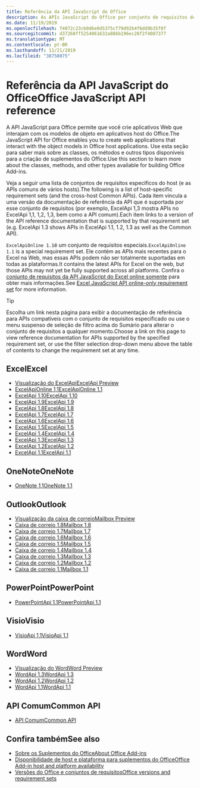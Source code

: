 ```yaml
---
title: Referência da API JavaScript do Office
description: As APIs JavaScript do Office por conjunto de requisitos de host
ms.date: 11/19/2019
ms.openlocfilehash: f4072c23cb0d6e0d5375cf79d92b4f6dd9b35f0f
ms.sourcegitcommit: d37268ff5254061632a886b196ec28f2f4087377
ms.translationtype: MT
ms.contentlocale: pt-BR
ms.lasthandoff: 11/21/2019
ms.locfileid: "38758075"
---
```

# <a name="office-javascript-api-reference"></a><span data-ttu-id="9ce1f-103">Referência da API JavaScript do Office</span><span class="sxs-lookup"><span data-stu-id="9ce1f-103">Office JavaScript API reference</span></span>

<span data-ttu-id="9ce1f-104">A API JavaScript para Office permite que você crie aplicativos Web que interajam com os modelos de objeto em aplicativos host do Office.</span><span class="sxs-lookup"><span data-stu-id="9ce1f-104">The JavaScript API for Office enables you to create web applications that interact with the object models in Office host applications.</span></span> <span data-ttu-id="9ce1f-105">Use esta seção para saber mais sobre as classes, os métodos e outros tipos disponíveis para a criação de suplementos do Office.</span><span class="sxs-lookup"><span data-stu-id="9ce1f-105">Use this section to learn more about the classes, methods, and other types available for building Office Add-ins.</span></span>

<span data-ttu-id="9ce1f-106">Veja a seguir uma lista de conjuntos de requisitos específicos do host (e as APIs comuns de vários hosts).</span><span class="sxs-lookup"><span data-stu-id="9ce1f-106">The following is a list of host-specific requirement sets (and the cross-host Common APIs).</span></span> <span data-ttu-id="9ce1f-107">Cada item vincula a uma versão da documentação de referência da API que é suportada por esse conjunto de requisitos (por exemplo, ExcelApi 1,3 mostra APIs no ExcelApi 1,1, 1,2, 1,3, bem como a API comum).</span><span class="sxs-lookup"><span data-stu-id="9ce1f-107">Each item links to a version of the API reference documentation that is supported by that requirement set (e.g. ExcelApi 1.3 shows APIs in ExcelApi 1.1, 1.2, 1.3 as well as the Common API).</span></span>

<span data-ttu-id="9ce1f-108">`ExcelApiOnline 1.1`é um conjunto de requisitos especiais.</span><span class="sxs-lookup"><span data-stu-id="9ce1f-108">`ExcelApiOnline 1.1` is a special requirement set.</span></span> <span data-ttu-id="9ce1f-109">Ele contém as APIs mais recentes para o Excel na Web, mas essas APIs podem não ser totalmente suportadas em todas as plataformas.</span><span class="sxs-lookup"><span data-stu-id="9ce1f-109">It contains the latest APIs for Excel on the web, but those APIs may not yet be fully supported across all platforms.</span></span> <span data-ttu-id="9ce1f-110">Confira o [conjunto de requisitos da API JavaScript do Excel online somente](/office/dev/add-ins/reference/requirement-sets/excel-api-online-requirement-set) para obter mais informações.</span><span class="sxs-lookup"><span data-stu-id="9ce1f-110">See [Excel JavaScript API online-only requirement set](/office/dev/add-ins/reference/requirement-sets/excel-api-online-requirement-set) for more information.</span></span>

> [!TIP]
> <span data-ttu-id="9ce1f-111">Escolha um link nesta página para exibir a documentação de referência para APIs compatíveis com o conjunto de requisitos especificado ou use o menu suspenso de seleção de filtro acima do Sumário para alterar o conjunto de requisitos a qualquer momento.</span><span class="sxs-lookup"><span data-stu-id="9ce1f-111">Choose a link on this page to view reference documentation for APIs supported by the specified requirement set, or use the filter selection drop-down menu above the table of contents to change the requirement set at any time.</span></span>

## <a name="excel"></a><span data-ttu-id="9ce1f-112">Excel</span><span class="sxs-lookup"><span data-stu-id="9ce1f-112">Excel</span></span>

- [<span data-ttu-id="9ce1f-113">Visualização do ExcelApi</span><span class="sxs-lookup"><span data-stu-id="9ce1f-113">ExcelApi Preview</span></span>](/javascript/api/excel?view=excel-js-preview)
- [<span data-ttu-id="9ce1f-114">ExcelApiOnline 1,1</span><span class="sxs-lookup"><span data-stu-id="9ce1f-114">ExcelApiOnline 1.1</span></span>](/javascript/api/excel?view=excel-js-online)
- [<span data-ttu-id="9ce1f-115">ExcelApi 1.10</span><span class="sxs-lookup"><span data-stu-id="9ce1f-115">ExcelApi 1.10</span></span>](/javascript/api/excel?view=excel-js-1.10)
- [<span data-ttu-id="9ce1f-116">ExcelApi 1.9</span><span class="sxs-lookup"><span data-stu-id="9ce1f-116">ExcelApi 1.9</span></span>](/javascript/api/excel?view=excel-js-1.9)
- [<span data-ttu-id="9ce1f-117">ExcelApi 1.8</span><span class="sxs-lookup"><span data-stu-id="9ce1f-117">ExcelApi 1.8</span></span>](/javascript/api/excel?view=excel-js-1.8)
- [<span data-ttu-id="9ce1f-118">ExcelApi 1.7</span><span class="sxs-lookup"><span data-stu-id="9ce1f-118">ExcelApi 1.7</span></span>](/javascript/api/excel?view=excel-js-1.7)
- [<span data-ttu-id="9ce1f-119">ExcelApi 1.6</span><span class="sxs-lookup"><span data-stu-id="9ce1f-119">ExcelApi 1.6</span></span>](/javascript/api/excel?view=excel-js-1.6)
- [<span data-ttu-id="9ce1f-120">ExcelApi 1.5</span><span class="sxs-lookup"><span data-stu-id="9ce1f-120">ExcelApi 1.5</span></span>](/javascript/api/excel?view=excel-js-1.5)
- [<span data-ttu-id="9ce1f-121">ExcelApi 1.4</span><span class="sxs-lookup"><span data-stu-id="9ce1f-121">ExcelApi 1.4</span></span>](/javascript/api/excel?view=excel-js-1.4)
- [<span data-ttu-id="9ce1f-122">ExcelApi 1.3</span><span class="sxs-lookup"><span data-stu-id="9ce1f-122">ExcelApi 1.3</span></span>](/javascript/api/excel?view=excel-js-1.3)
- [<span data-ttu-id="9ce1f-123">ExcelApi 1.2</span><span class="sxs-lookup"><span data-stu-id="9ce1f-123">ExcelApi 1.2</span></span>](/javascript/api/excel?view=excel-js-1.2)
- [<span data-ttu-id="9ce1f-124">ExcelApi 1.1</span><span class="sxs-lookup"><span data-stu-id="9ce1f-124">ExcelApi 1.1</span></span>](/javascript/api/excel?view=excel-js-1.1)

## <a name="onenote"></a><span data-ttu-id="9ce1f-125">OneNote</span><span class="sxs-lookup"><span data-stu-id="9ce1f-125">OneNote</span></span>

- [<span data-ttu-id="9ce1f-126">OneNote 1,1</span><span class="sxs-lookup"><span data-stu-id="9ce1f-126">OneNote 1.1</span></span>](/javascript/api/onenote?view=onenote-js-1.1)

## <a name="outlook"></a><span data-ttu-id="9ce1f-127">Outlook</span><span class="sxs-lookup"><span data-stu-id="9ce1f-127">Outlook</span></span>

- [<span data-ttu-id="9ce1f-128">Visualização da caixa de correio</span><span class="sxs-lookup"><span data-stu-id="9ce1f-128">Mailbox Preview</span></span>](/javascript/api/outlook?view=outlook-js-preview)
- [<span data-ttu-id="9ce1f-129">Caixa de correio 1.8</span><span class="sxs-lookup"><span data-stu-id="9ce1f-129">Mailbox 1.8</span></span>](/javascript/api/outlook?view=outlook-js-1.8)
- [<span data-ttu-id="9ce1f-130">Caixa de correio 1.7</span><span class="sxs-lookup"><span data-stu-id="9ce1f-130">Mailbox 1.7</span></span>](/javascript/api/outlook?view=outlook-js-1.7)
- [<span data-ttu-id="9ce1f-131">Caixa de correio 1.6</span><span class="sxs-lookup"><span data-stu-id="9ce1f-131">Mailbox 1.6</span></span>](/javascript/api/outlook?view=outlook-js-1.6)
- [<span data-ttu-id="9ce1f-132">Caixa de correio 1.5</span><span class="sxs-lookup"><span data-stu-id="9ce1f-132">Mailbox 1.5</span></span>](/javascript/api/outlook?view=outlook-js-1.5)
- [<span data-ttu-id="9ce1f-133"> Caixa de correio 1.4</span><span class="sxs-lookup"><span data-stu-id="9ce1f-133">Mailbox 1.4</span></span>](/javascript/api/outlook?view=outlook-js-1.4)
- [<span data-ttu-id="9ce1f-134"> Caixa de correio 1.3</span><span class="sxs-lookup"><span data-stu-id="9ce1f-134">Mailbox 1.3</span></span>](/javascript/api/outlook?view=outlook-js-1.3)
- [<span data-ttu-id="9ce1f-135">Caixa de correio 1.2</span><span class="sxs-lookup"><span data-stu-id="9ce1f-135">Mailbox 1.2</span></span>](/javascript/api/outlook?view=outlook-js-1.2)
- [<span data-ttu-id="9ce1f-136"> Caixa de correio 1.1</span><span class="sxs-lookup"><span data-stu-id="9ce1f-136">Mailbox 1.1</span></span>](/javascript/api/outlook?view=outlook-js-1.1)

## <a name="powerpoint"></a><span data-ttu-id="9ce1f-137">PowerPoint</span><span class="sxs-lookup"><span data-stu-id="9ce1f-137">PowerPoint</span></span>

- [<span data-ttu-id="9ce1f-138">PowerPointApi 1.1</span><span class="sxs-lookup"><span data-stu-id="9ce1f-138">PowerPointApi 1.1</span></span>](/javascript/api/powerpoint?view=powerpoint-js-1.1)

## <a name="visio"></a><span data-ttu-id="9ce1f-139">Visio</span><span class="sxs-lookup"><span data-stu-id="9ce1f-139">Visio</span></span>

- [<span data-ttu-id="9ce1f-140">VisioApi 1,1</span><span class="sxs-lookup"><span data-stu-id="9ce1f-140">VisioApi 1.1</span></span>](/javascript/api/visio?view=visio-js-1.1)

## <a name="word"></a><span data-ttu-id="9ce1f-141">Word</span><span class="sxs-lookup"><span data-stu-id="9ce1f-141">Word</span></span>

- [<span data-ttu-id="9ce1f-142">Visualização do Word</span><span class="sxs-lookup"><span data-stu-id="9ce1f-142">Word Preview</span></span>](/javascript/api/word?view=word-js-preview)
- [<span data-ttu-id="9ce1f-143">WordApi 1.3</span><span class="sxs-lookup"><span data-stu-id="9ce1f-143">WordApi 1.3</span></span>](/javascript/api/word?view=word-js-1.3)
- [<span data-ttu-id="9ce1f-144">WordApi 1.2</span><span class="sxs-lookup"><span data-stu-id="9ce1f-144">WordApi 1.2</span></span>](/javascript/api/word?view=word-js-1.2)
- [<span data-ttu-id="9ce1f-145">WordApi 1.1</span><span class="sxs-lookup"><span data-stu-id="9ce1f-145">WordApi 1.1</span></span>](/javascript/api/word?view=word-js-1.1)

## <a name="common-api"></a><span data-ttu-id="9ce1f-146">API Comum</span><span class="sxs-lookup"><span data-stu-id="9ce1f-146">Common API</span></span>

- [<span data-ttu-id="9ce1f-147">API Comum</span><span class="sxs-lookup"><span data-stu-id="9ce1f-147">Common API</span></span>](/javascript/api/office?view=common-js)

## <a name="see-also"></a><span data-ttu-id="9ce1f-148">Confira também</span><span class="sxs-lookup"><span data-stu-id="9ce1f-148">See also</span></span>

- [<span data-ttu-id="9ce1f-149">Sobre os Suplementos do Office</span><span class="sxs-lookup"><span data-stu-id="9ce1f-149">About Office Add-ins</span></span>](/office/dev/add-ins/overview)
- [<span data-ttu-id="9ce1f-150">Disponibilidade de host e plataforma para suplementos do Office</span><span class="sxs-lookup"><span data-stu-id="9ce1f-150">Office Add-in host and platform availability</span></span>](/office/dev/add-ins/overview/office-add-in-availability)
- [<span data-ttu-id="9ce1f-151">Versões do Office e conjuntos de requisitos</span><span class="sxs-lookup"><span data-stu-id="9ce1f-151">Office versions and requirement sets</span></span>](/office/dev/add-ins/develop/office-versions-and-requirement-sets)
